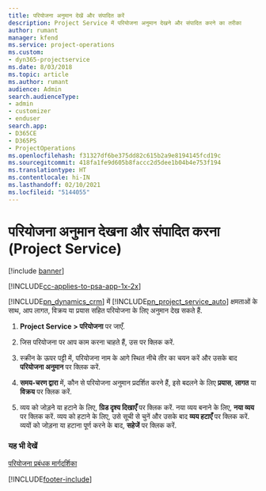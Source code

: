```yaml
---
title: परियोजना अनुमान देखें और संपादित करें
description: Project Service में परियोजना अनुमान देखने और संपादित करने का तरीका
author: rumant
manager: kfend
ms.service: project-operations
ms.custom:
- dyn365-projectservice
ms.date: 8/03/2018
ms.topic: article
ms.author: rumant
audience: Admin
search.audienceType:
- admin
- customizer
- enduser
search.app:
- D365CE
- D365PS
- ProjectOperations
ms.openlocfilehash: f31327df6be375dd82c615b2a9e8194145fcd19c
ms.sourcegitcommit: 418fa1fe9d605b8faccc2d5dee1b04b4e753f194
ms.translationtype: HT
ms.contentlocale: hi-IN
ms.lasthandoff: 02/10/2021
ms.locfileid: "5144055"
---
```

# <a name="view-and-edit-project-estimates-project-service"></a>परियोजना अनुमान देखना और संपादित करना (Project Service)

[!include [banner](../includes/psa-now-project-operations.md)]

[!INCLUDE[cc-applies-to-psa-app-1x-2x](../includes/cc-applies-to-psa-app-1x-2x.md)]

[!INCLUDE[pn_dynamics_crm](../includes/pn-dynamics-crm.md)] में [!INCLUDE[pn_project_service_auto](../includes/pn-project-service-auto.md)] क्षमताओं के साथ, आप लागत, विक्रय या प्रयास सहित परियोजना के लिए अनुमान देख सकते हैं.  
  
1.  **Project Service > परियोजना** पर जाएँ.  
  
2.  जिस परियोजना पर आप काम करना चाहते हैं, उस पर क्लिक करें.  
  
3.  स्क्रीन के ऊपर पट्टी में, परियोजना नाम के आगे स्थित नीचे तीर का चयन करें और उसके बाद **परियोजना अनुमान** पर क्लिक करें.  
  
4.  **समय-चरण द्वारा** में, कौन से परियोजना अनुमान प्रदर्शित करने हैं, इसे बदलने के लिए **प्रयास**, **लागत** या **विक्रय** पर क्लिक करें.  
  
5.  व्यय को जोड़ने या हटाने के लिए, **ग्रिड दृश्य दिखाएँ** पर क्लिक करें. नया व्यय बनाने के लिए, **नया व्यय** पर क्लिक करें. व्यय को हटाने के लिए, उसे सूची से चुनें और उसके बाद **व्यय हटाएँ** पर क्लिक करें. व्ययों को जोड़ना या हटाना पूर्ण करने के बाद, **सहेजें** पर क्लिक करें.  
  
### <a name="see-also"></a>यह भी देखें  
 [परियोजना प्रबंधक मार्गदर्शिका](../psa/project-manager-guide.md)


[!INCLUDE[footer-include](../includes/footer-banner.md)]